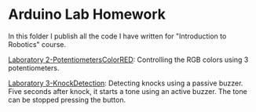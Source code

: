 # Arduino Lab Homework
In this folder I publish all the code I have written for "Introduction to Robotics" course.

[Laboratory 2-PotentiometersColorRED](https://github.com/IordachescuAnca/Introduction-to-Robotics/tree/master/Lab-Homework/PotentiometersColorRED): Controlling the RGB colors using 3 potentiometers.

[Laboratory 3-KnockDetection](https://github.com/IordachescuAnca/Introduction-to-Robotics/tree/master/Lab-Homework/KnockDetection): Detecting knocks using a passive buzzer. Five seconds after knock, it starts a tone using an active buzzer. The tone can be stopped pressing the button.
